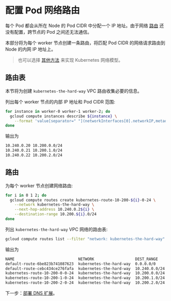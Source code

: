 # 配置 Pod 网络路由

每个 Pod 都会从所在 Node 的 Pod CIDR 中分配一个 IP 地址。由于网络 [路由](https://cloud.google.com/compute/docs/vpc/routes) 还没有配置，跨节点的 Pod 之间还无法通信。

本部分将为每个 worker 节点创建一条路由，将匹配 Pod CIDR 的网络请求路由到 Node 的内网 IP 地址上。

> 也可以选择 [其他方法](https://kubernetes.io/docs/concepts/cluster-administration/networking/#how-to-achieve-this) 来实现 Kubernetes 网络模型。

## 路由表

本节将为创建 `kubernetes-the-hard-way` VPC 路由收集必要的信息。

列出每个 worker 节点的内部 IP 地址和 Pod CIDR 范围:

```sh
for instance in worker-0 worker-1 worker-2; do
  gcloud compute instances describe ${instance} \
    --format 'value[separator=" "](networkInterfaces[0].networkIP,metadata.items[0].value)'
done
```

输出为

```sh
10.240.0.20 10.200.0.0/24
10.240.0.21 10.200.1.0/24
10.240.0.22 10.200.2.0/24
```

## 路由

为每个 worker 节点创建网络路由:

```sh
for i in 0 1 2; do
  gcloud compute routes create kubernetes-route-10-200-${i}-0-24 \
    --network kubernetes-the-hard-way \
    --next-hop-address 10.240.0.2${i} \
    --destination-range 10.200.${i}.0/24
done
```

列出 `kubernetes-the-hard-way` VPC 网络的路由表:

```sh
gcloud compute routes list --filter "network: kubernetes-the-hard-way"
```

输出为

```sh
NAME                            NETWORK                  DEST_RANGE     NEXT_HOP                  PRIORITY
default-route-6be823b741087623  kubernetes-the-hard-way  0.0.0.0/0      default-internet-gateway  1000
default-route-cebc434ce276fafa  kubernetes-the-hard-way  10.240.0.0/24  kubernetes-the-hard-way   0
kubernetes-route-10-200-0-0-24  kubernetes-the-hard-way  10.200.0.0/24  10.240.0.20               1000
kubernetes-route-10-200-1-0-24  kubernetes-the-hard-way  10.200.1.0/24  10.240.0.21               1000
kubernetes-route-10-200-2-0-24  kubernetes-the-hard-way  10.200.2.0/24  10.240.0.22               1000
```

下一步：[部署 DNS 扩展](12-dns-addon.md)。

